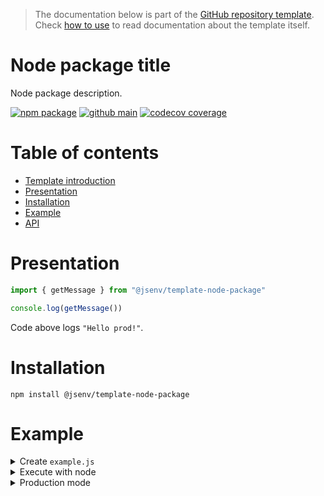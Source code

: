> The documentation below is part of the [GitHub repository template](https://docs.github.com/en/github-ae@latest/github/creating-cloning-and-archiving-repositories/creating-a-repository-from-a-template#creating-a-repository-from-a-template). Check [how to use](./docs/how-to-use.md) to read documentation about the template itself.

# Node package title

Node package description.

[![npm package](https://img.shields.io/npm/v/@jsenv/template-node-package.svg?logo=npm&label=package)](https://www.npmjs.com/package/@jsenv/template-node-package)
[![github main](https://github.com/jsenv/jsenv-template-node-package/workflows/main/badge.svg)](https://github.com/jsenv/jsenv-template-node-package/actions?workflow=main)
[![codecov coverage](https://codecov.io/gh/jsenv/jsenv-template-node-package/branch/master/graph/badge.svg)](https://codecov.io/gh/jsenv/jsenv-template-node-package)

# Table of contents

- [Template introduction](#Template-introduction)
- [Presentation](#Presentation)
- [Installation](#Installation)
- [Example](#Example)
- [API](#API)

# Presentation

```js
import { getMessage } from "@jsenv/template-node-package"

console.log(getMessage())
```

Code above logs `"Hello prod!"`.

# Installation

```console
npm install @jsenv/template-node-package
```

# Example

<details>
  <summary>Create <code>example.js</code></summary>

```js
import { getMessage } from "@jsenv/template-node-package"

console.log(getMessage())
```

The package also provides files written in commonjs. It means you can also `require` it as shown below.

```js
const { getMessage } = require("@jsenv/template-node-package")

console.log(getMessage())
```

</details>

<details>
  <summary>Execute with node</summary>

`example.js` can be executed with the `node` command.

```console
node ./example.js
```

It would log `Hello dev!` in the terminal as shown in the screenshot below.

![screenshot of terminal after execution with node](./TODO.png)

</details>

<details>
  <summary>Production mode</summary>

This package have two mode: development and production. By default this package is in development mode. development is the default mode to be in sync with Node.js where production must be enabled by `process.env.NODE_ENV=production`. production mode can be enabled using [--conditions=production](https://nodejs.org/docs/latest-v15.x/api/packages.html#packages_resolving_user_conditions).

```console
node --conditions=production example.js
```

![screenshot of terminal after execution with node and --condition=production](./TODO.png)

> For this dumb package the effect of production mode is trivial. In a real package, development and production could have more important differences.

> Feel free to remove the production mode if you don't need it.

</details>
